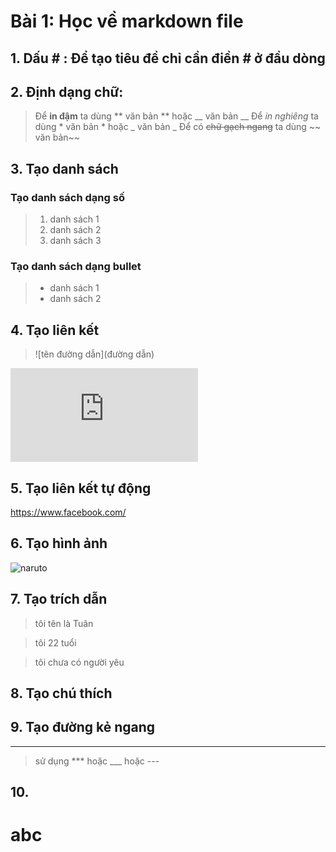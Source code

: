 # Bài 1: Học về markdown file
## 1. Dấu # : Để tạo tiêu đề chỉ cần điền # ở đầu dòng
## 2. Định dạng chữ:
 > Để **in đậm** ta dùng ** văn bản ** hoặc __ văn bản __
 > Để *in nghiêng* ta dùng * văn bản * hoặc _ văn bản _
 > Để có ~~chữ gạch ngang~~ ta dùng ~~ văn bản~~
## 3. Tạo danh sách
### Tạo danh sách dạng số
> 1. danh sách 1
> 2. danh sách 2
> 3. danh sách 3
### Tạo danh sách dạng bullet
> - danh sách 1
> - danh sách 2
## 4. Tạo liên kết
> ![tên đường dẫn](đường dẫn)

![exampel](https://github.com/thotrang/b-i-t-p-v-markdown/blob/master/a.md)
## 5. Tạo liên kết tự động
https://www.facebook.com/
## 6. Tạo hình ảnh
![naruto](https://img1.kienthucvui.vn/uploads/2019/10/10/anh-chibi-naruto_110701874.jpg)

## 7. Tạo trích dẫn
> tôi tên là Tuân

> tôi 22 tuổi

> tôi chưa có người yêu

## 8. Tạo chú thích

## 9. Tạo đường kẻ ngang
---
> sử dụng *** hoặc ___ hoặc ---

## 10. 
abc 
===



